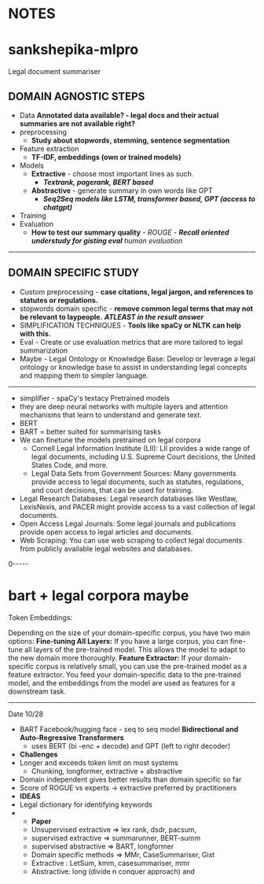 # NOTES 
# sankshepika-mlpro
Legal document summariser

## DOMAIN AGNOSTIC STEPS
- Data
**Annotated data available? - legal docs and their actual summaries are not available right?**
- preprocessing
  - **Study about stopwords, stemming, sentence segmentation**
- Feature extraction
  - **TF-IDF, embeddings (own or trained models)**
- Models
  - **Extractive** - choose most important lines as such.
    - **_Textrank, pagerank, BERT based_**
  - **Abstractive** - generate summary in own words like GPT
    - **_Seq2Seq models like LSTM, transformer based, GPT (access to chatgpt)_**
- Training
- Evaluation
  - **How to test our summary quality** - 
  _ROUGE - **Recall oriented understudy for gisting eval**_
  _human evaluation_
----
## DOMAIN SPECIFIC STUDY
- Custom preprocessing - **case citations, legal jargon, and references to statutes or regulations.**
- stopwords domain specific - **remove common legal terms that may not be relevant to laypeople.** _**ATLEAST in the result answer**_
- SIMPLIFICATION TECHNIQUES - **Tools like spaCy or NLTK can help with this.**
- Eval - Create or use evaluation metrics that are more tailored to legal summarization
- Maybe - Legal Ontology or Knowledge Base:
Develop or leverage a legal ontology or knowledge base to assist in understanding legal concepts and mapping them to simpler language.

---
- simplifier - spaCy's textacy
Pretrained models 
- they are deep neural networks with multiple layers and attention mechanisms that learn to understand and generate text.
- BERT
- BART = better suited for summarising tasks
- We can finetune the models pretrained on legal corpora
  - Cornell Legal Information Institute (LII): LII provides a wide range of legal documents, including U.S. Supreme Court decisions, the United States Code, and more.
  - Legal Data Sets from Government Sources: Many governments provide access to legal documents, such as statutes, regulations, and court decisions, that can be used for training.
- Legal Research Databases: Legal research databases like Westlaw, LexisNexis, and PACER might provide access to a vast collection of legal documents.
- Open Access Legal Journals: Some legal journals and publications provide open access to legal articles and documents.
- Web Scraping: You can use web scraping to collect legal documents from publicly available legal websites and databases.

0-----
# bart + legal corpora maybe
Token Embeddings:

Depending on the size of your domain-specific corpus, you have two main options:
**Fine-tuning All Layers:** If you have a large corpus, you can fine-tune all layers of the pre-trained model. This allows the model to adapt to the new domain more thoroughly.
**Feature Extractor:** If your domain-specific corpus is relatively small, you can use the pre-trained model as a feature extractor. You feed your domain-specific data to the pre-trained model, and the embeddings from the model are used as features for a downstream task.

---------

Date 10/28 
- BART Facebook/hugging face - seq to seq model **Bidirectional and Auto-Regressive Transformers**
    - uses BERT (bi -enc + decode) and GPT (left to right decoder)
- **Challenges**
- Longer and exceeds token limit on most systems
    - Chunking, longformer, extractive + abstractive
- Domain independent gives better results than domain specific so far
- Score of ROGUE vs experts -> extractive preferred by practitioners
- **IDEAS**
- Legal dictionary for identifying keywords
- 
  - **Paper**
  - Unsupervised extractive => lex rank, dsdr, pacsum,
  - supervised extractive => summarunner, BERT-summ
  - supervised abstractive => BART, longformer
  - Domain specific methods => MMr, CaseSummariser, Gist
  - Extractive : LetSum, kmm, casesummariser, mmr
  - Abstractive: long (divide n conquer approach) and 
